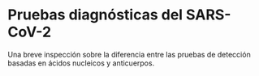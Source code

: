 # Pruebas diagnósticas del SARS-CoV-2
Una breve inspección sobre la diferencia entre las pruebas de detección basadas en ácidos nucleicos y anticuerpos.
